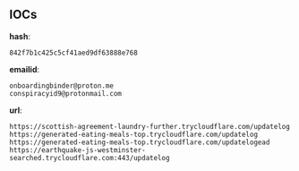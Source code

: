
## IOCs

__hash__:

```text
842f7b1c425c5cf41aed9df63888e768
```
__emailid__:

```text
onboardingbinder@proton.me
conspiracyid9@protonmail.com
```
__url__:

```text
https://scottish-agreement-laundry-further.trycloudflare.com/updatelog
https://generated-eating-meals-top.trycloudflare.com/updatelog
https://generated-eating-meals-top.trycloudflare.com/updatelogead
https://earthquake-js-westminster-searched.trycloudflare.com:443/updatelog
```